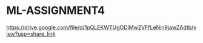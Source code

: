# ML-ASSIGNMENT4
https://drive.google.com/file/d/1pQLEKWTUgODiMw2VFfLeNin9jawZAdtb/view?usp=share_link
